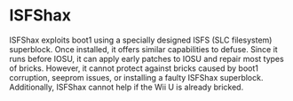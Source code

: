 # ISFShax

ISFShax exploits boot1 using a specially designed ISFS (SLC filesystem) superblock. 
Once installed, it offers similar capabilities to defuse. 
Since it runs before IOSU, it can apply early patches to IOSU and repair most types of bricks. However, it cannot protect against bricks caused by boot1 corruption, seeprom issues, or installing a faulty ISFShax superblock. 
Additionally, ISFShax cannot help if the Wii U is already bricked.

